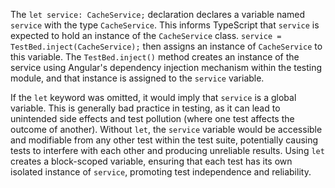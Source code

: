 The `let service: CacheService;` declaration declares a variable named `service` with the type `CacheService`. This informs TypeScript that `service` is expected to hold an instance of the `CacheService` class.  `service = TestBed.inject(CacheService);` then assigns an instance of `CacheService` to this variable. The `TestBed.inject()` method creates an instance of the service using Angular's dependency injection mechanism within the testing module, and that instance is assigned to the `service` variable.

If the `let` keyword was omitted, it would imply that `service` is a global variable. This is generally bad practice in testing, as it can lead to unintended side effects and test pollution (where one test affects the outcome of another). Without `let`, the `service` variable would be accessible and modifiable from any other test within the test suite, potentially causing tests to interfere with each other and producing unreliable results.  Using `let` creates a block-scoped variable, ensuring that each test has its own isolated instance of `service`, promoting test independence and reliability.